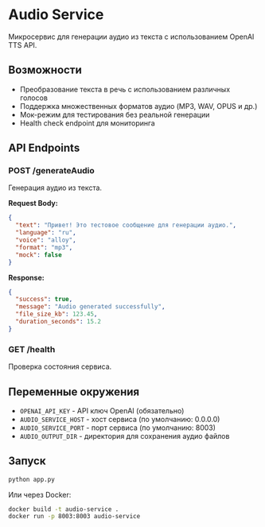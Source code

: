 # Audio Service

Микросервис для генерации аудио из текста с использованием OpenAI TTS API.

## Возможности

- Преобразование текста в речь с использованием различных голосов
- Поддержка множественных форматов аудио (MP3, WAV, OPUS и др.)
- Мок-режим для тестирования без реальной генерации
- Health check endpoint для мониторинга

## API Endpoints

### POST /generateAudio
Генерация аудио из текста.

**Request Body:**
```json
{
  "text": "Привет! Это тестовое сообщение для генерации аудио.",
  "language": "ru",
  "voice": "alloy", 
  "format": "mp3",
  "mock": false
}
```

**Response:**
```json
{
  "success": true,
  "message": "Audio generated successfully",
  "file_size_kb": 123.45,
  "duration_seconds": 15.2
}
```

### GET /health
Проверка состояния сервиса.

## Переменные окружения

- `OPENAI_API_KEY` - API ключ OpenAI (обязательно)
- `AUDIO_SERVICE_HOST` - хост сервиса (по умолчанию: 0.0.0.0)
- `AUDIO_SERVICE_PORT` - порт сервиса (по умолчанию: 8003)
- `AUDIO_OUTPUT_DIR` - директория для сохранения аудио файлов

## Запуск

```bash
python app.py
```

Или через Docker:
```bash
docker build -t audio-service .
docker run -p 8003:8003 audio-service
```
